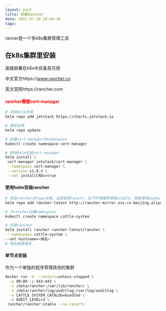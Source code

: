 ```yaml
---
layout: post
title: 部署Rancher
date: 2021-07-20 14:44:34
tags:
---
```


rancer是一个多k8s集群管理工具
<!-- more -->

## 在k8s集群里安装
直接部署在k8s中具备高可用

中文官方https://www.rancher.cn

英文官网https://rancher.com

#### <font color=red>rancher需要cert-manager</font>
```sh
# 添加helm仓库
helm repo add jetstack https://charts.jetstack.io

# 更新仓库
helm repo update

# 创建cert-manager的namespace
kubectl create namespace cert-manager

# 使用helm安装cert-manager
helm install \
 cert-manager jetstack/cert-manager \
 --namespace cert-manager \
 --version v1.0.3 \
 --set installCRDs=true
```
#### 使用helm安装rancher
```sh
# 添加rancher的repo仓库，这里是用latest，生产环境推荐使用stable，尝鲜使用alpha
helm repo add rancher-latest http://rancher-mirror.oss-cn-beijing.aliyuncs.com/server-charts/latest

# 为rancher创建namespace
kubectl create namespace cattle-system

# 安装rancher
helm install rancher rancher-latest/rancher \
 --namespace cattle-system \
--set hostname=<域名>
# 域名随便填写
```
#### 单节点安装
作为一个单独的程序管理其他的集群
```sh
docker run -d --restart=unless-stopped \
  -p 80:80 -p 443:443 \
  -v /data/rancher:/var/lib/rancher/ \
  -v /data/rancher/log/auditlog:/var/log/auditlog \
  -e CATTLE_SYSTEM_CATALOG=bundled \
  -e AUDIT_LEVEL=3 \
 rancher/rancher:stable --no-cacerts
```